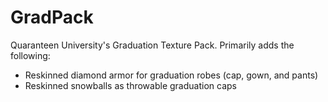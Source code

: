# GradPack
Quaranteen University's Graduation Texture Pack. Primarily adds the following:

- Reskinned diamond armor for graduation robes (cap, gown, and pants)
- Reskinned snowballs as throwable graduation caps

